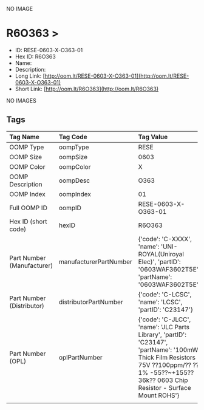 


  
NO IMAGE  
# R6O363 > 

- ID: RESE-0603-X-O363-01
- Hex ID: R6O363
- Name: 
- Description: 
- Long Link: [http://oom.lt/RESE-0603-X-O363-01](http://oom.lt/RESE-0603-X-O363-01)
- Short Link: [http://oom.lt/R6O363](http://oom.lt/R6O363)
  
NO IMAGES  
## Tags
  

|Tag Name|Tag Code|Tag Value|
| :--- | :--- | :--- |
|OOMP Type|oompType|RESE|
|OOMP Size|oompSize|0603|
|OOMP Color|oompColor|X|
|OOMP Description|oompDesc|O363|
|OOMP Index|oompIndex|01|
|Full OOMP ID|oompID|RESE-0603-X-O363-01|
|Hex ID (short code)|hexID|R6O363|
|Part Number (Manufacturer)|manufacturerPartNumber|{'code': 'C-XXXX', 'name': 'UNI-ROYAL(Uniroyal Elec)', 'partID': '0603WAF3602T5E', 'partName': '0603WAF3602T5E'}|
|Part Number (Distributor)|distributorPartNumber|{'code': 'C-LCSC', 'name': 'LCSC', 'partID': 'C23147'}|
|Part Number (OPL)|oplPartNumber|{'code': 'C-JLCC', 'name': 'JLC Parts Library', 'partID': 'C23147', 'partName': '100mW Thick Film Resistors 75V ??100ppm/?? ??1% -55??~+155?? 36k?? 0603  Chip Resistor - Surface Mount ROHS'}|
||||
